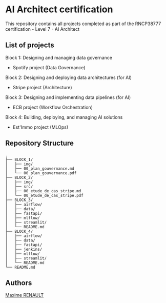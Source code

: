 # AI Architect certification

This repository contains all projects completed as part of the RNCP38777 certification - Level 7 - AI Architect

## List of projects

Block 1: Designing and managing data governance
- Spotify project (Data Governance)

Block 2: Designing and deploying data architectures (for AI)
- Stripe project (Architecture)

Block 3: Designing and implementing data pipelines (for AI)
- ECB project (Workflow Orchestration)

Block 4: Building, deploying, and managing AI solutions
- Est'Immo project (MLOps)

## Repository Structure

```
.
├── BLOCK_1/
│   ├── img/
│   ├── 00_plan_gouvernance.md
│   └── 00_plan_gouvernance.pdf
├── BLOCK_2/
│   ├── img/
│   ├── src/
│   ├── 00_etude_de_cas_stripe.md
│   └── 00_etude_de_cas_stripe.pdf
├── BLOCK_3/
│   ├── airflow/
│   ├── data/
│   ├── fastapi/
│   ├── mlflow/
│   ├── streamlit/
│   └── README.md
├── BLOCK_4/
│   ├── airflow/
│   ├── data/
│   ├── fastapi/
│   ├── jenkins/
│   ├── mlflow/
│   ├── streamlit/
│   └── README.md
└── README.md
```

## Authors

[Maxime RENAULT](https://github.com/qxzjy)